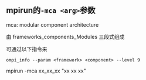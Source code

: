 ## mpirun的`-mca <arg>`参数

mca: modular component architecture

由 frameworks_components_Modules 三段式组成

可通过以下指令来

```
ompi_info --param <framework> <component> --level 9
```

mpirun -mca xx_xx_xx "xx xx xx"

